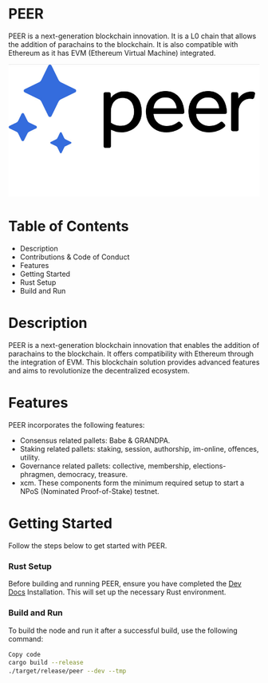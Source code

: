 <h1></p>PEER</code></h1>

PEER is a next-generation blockchain innovation. It is a L0 chain that allows the addition of parachains to the blockchain. It is also compatible with Ethereum as it has EVM (Ethereum Virtual Machine) integrated.

<p align="center">
  <img src="/peer.jpg">
</p>

# Table of Contents
* Description
* Contributions & Code of Conduct
* Features
* Getting Started
* Rust Setup
* Build and Run


# Description
PEER is a next-generation blockchain innovation that enables the addition of parachains to the blockchain. It offers compatibility with Ethereum through the integration of EVM. This blockchain solution provides advanced features and aims to revolutionize the decentralized ecosystem.


# Features
PEER incorporates the following features:

- Consensus related pallets: Babe & GRANDPA.
- Staking related pallets: staking, session, authorship, im-online, offences, utility.
- Governance related pallets: collective, membership, elections-phragmen, democracy, treasure.
- xcm.
  These components form the minimum required setup to start a NPoS (Nominated Proof-of-Stake) testnet.

# Getting Started
Follow the steps below to get started with PEER.

### Rust Setup
Before building and running PEER, ensure you have completed the [Dev Docs](https://docs.substrate.io/install/) Installation. This will set up the necessary Rust environment.

### Build and Run
To build the node and run it after a successful build, use the following command:

```sh
Copy code
cargo build --release
./target/release/peer --dev --tmp

